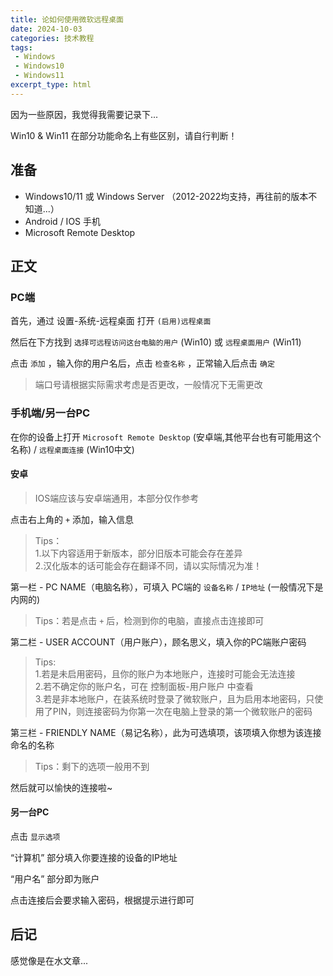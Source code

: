 ```yaml
---
title: 论如何使用微软远程桌面
date: 2024-10-03
categories: 技术教程
tags: 
 - Windows
 - Windows10
 - Windows11
excerpt_type: html
---
```

因为一些原因，我觉得我需要记录下...

Win10 & Win11 在部分功能命名上有些区别，请自行判断！

<!-- more -->



## 准备 
- Windows10/11 或 Windows Server （2012-2022均支持，再往前的版本不知道...）
- Android / IOS 手机
- Microsoft Remote Desktop



## 正文 
### PC端
首先，通过 设置-系统-远程桌面 打开 `(启用)远程桌面` 

然后在下方找到 `选择可远程访问这台电脑的用户` (Win10) 或 `远程桌面用户` (Win11)

点击 `添加` ，输入你的用户名后，点击 `检查名称` ，正常输入后点击 `确定` 

> 端口号请根据实际需求考虑是否更改，一般情况下无需更改


### 手机端/另一台PC
在你的设备上打开 `Microsoft Remote Desktop` (安卓端,其他平台也有可能用这个名称) / `远程桌面连接` (Win10中文)

#### 安卓
> IOS端应该与安卓端通用，本部分仅作参考

点击右上角的 `+` 添加，输入信息

> Tips：  
> 1.以下内容适用于新版本，部分旧版本可能会存在差异  
> 2.汉化版本的话可能会存在翻译不同，请以实际情况为准！

第一栏 - PC NAME（电脑名称），可填入 PC端的 `设备名称` / `IP地址` (一般情况下是内网的)

> Tips：若是点击 `+` 后，检测到你的电脑，直接点击连接即可

第二栏 - USER ACCOUNT（用户账户），顾名思义，填入你的PC端账户密码

> Tips:  
> 1.若是未启用密码，且你的账户为本地账户，连接时可能会无法连接  
> 2.若不确定你的账户名，可在 控制面板-用户账户 中查看  
> 3.若是非本地账户，在装系统时登录了微软账户，且为启用本地密码，只使用了PIN，则连接密码为你第一次在电脑上登录的第一个微软账户的密码

第三栏 - FRIENDLY NAME（易记名称），此为可选填项，该项填入你想为该连接命名的名称

> Tips：剩下的选项一般用不到

然后就可以愉快的连接啦~


#### 另一台PC
点击 `显示选项` 

“计算机” 部分填入你要连接的设备的IP地址

“用户名” 部分即为账户

点击连接后会要求输入密码，根据提示进行即可



## 后记
感觉像是在水文章...